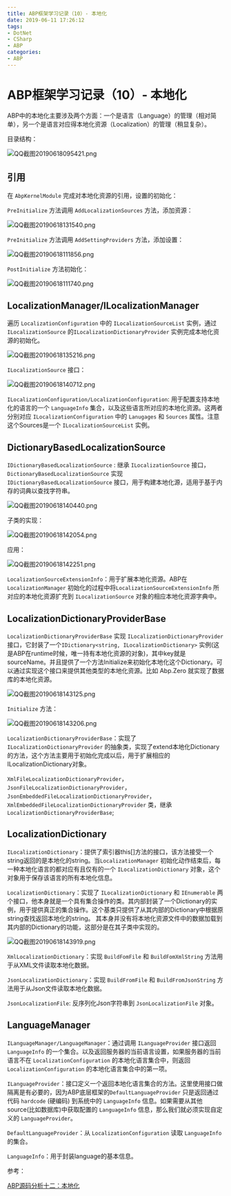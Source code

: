 ```yaml
---
title: ABP框架学习记录（10）- 本地化
date: 2019-06-11 17:26:12
tags:
- DotNet
- CSharp
- ABP
categories: 
- ABP
---
```

# ABP框架学习记录（10）- 本地化

ABP中的本地化主要涉及两个方面：一个是语言（Language）的管理（相对简单），另一个是语言对应得本地化资源（Localization）的管理（稍显复杂）。

目录结构：

![QQ截图20190618095421.png](/img/QQ截图20190618095421.png)

## 引用

在 `AbpKernelModule` 完成对本地化资源的引用，设置的初始化： 

`PreInitialize` 方法调用 `AddLocalizationSources` 方法，添加资源：

![QQ截图20190618131540.png](/img/QQ截图20190618131540.png)

`PreInitialize` 方法调用 `AddSettingProviders` 方法，添加设置：

![QQ截图20190618111856.png](/img/QQ截图20190618111856.png)

`PostInitialize` 方法初始化：

![QQ截图20190618111740.png](/img/QQ截图20190618111740.png)

## LocalizationManager/ILocalizationManager

遍历 `LocalizationConfiguration` 中的 `ILocalizationSourceList` 实例，通过 `ILocalizationSource` 的`ILocalizationDictionaryProvider` 实例完成本地化资源的初始化。

![QQ截图20190618135216.png](/img/QQ截图20190618135216.png)

`ILocalizationSource` 接口：

![QQ截图20190618140712.png](/img/QQ截图20190618140712.png)

`ILocalizationConfiguration/LocalizationConfiguration`: 用于配置支持本地化的语言的一个 `LanguageInfo` 集合，以及这些语言所对应的本地化资源。这两者分别对应 `ILocalizationConfiguration` 中的 `Lanugages` 和 `Sources` 属性。注意这个Sources是一个 `ILocalizationSourceList` 实例。

## DictionaryBasedLocalizationSource

`IDictionaryBasedLocalizationSource` : 继承 `ILocalizationSource` 接口，`DictionaryBasedLocalizationSource` 实现 `IDictionaryBasedLocalizationSource` 接口，用于构建本地化源，适用于基于内存的词典以查找字符串。

![QQ截图20190618140440.png](/img/QQ截图20190618140440.png)

子类的实现：

![QQ截图20190618142054.png](/img/QQ截图20190618142054.png)

应用：

![QQ截图20190618142251.png](/img/QQ截图20190618142251.png)

`LocalizationSourceExtensionInfo`：用于扩展本地化资源。ABP在 `LocalizationManager` 初始化的过程中将`LocalizationSourceExtensionInfo` 所对应的本地化资源扩充到 `ILocalizationSource` 对象的相应本地化资源字典中。

## LocalizationDictionaryProviderBase

`LocalizationDictionaryProviderBase` 实现 `ILocalizationDictionaryProvider` 接口，它封装了一个`IDictionary<string, ILocalizationDictionary>` 实例(这是ABP在runtime时候，唯一持有本地化资源的对象)，其中key就是sourceName。并且提供了一个方法Initialize来初始化本地化这个Dictionary。可以通过实现这个接口来提供其他类型的本地化资源。比如 Abp.Zero 就实现了数据库的本地化资源。

![QQ截图20190618143125.png](/img/QQ截图20190618143125.png)

`Initialize` 方法：

![QQ截图20190618143206.png](/img/QQ截图20190618143206.png)

`LocalizationDictionaryProviderBase`：实现了 `ILocalizationDictionaryProvider` 的抽象类，实现了extend本地化Dictionary的方法，这个方法主要用于初始化完成以后，用于扩展相应的ILocalizationDictionary对象。

`XmlFileLocalizationDictionaryProvider`，`JsonFileLocalizationDictionaryProvider`，`JsonEmbeddedFileLocalizationDictionaryProvider`，`XmlEmbeddedFileLocalizationDictionaryProvider` 类，继承 `LocalizationDictionaryProviderBase`;

## LocalizationDictionary

`ILocalizationDictionary`：提供了索引器this[]方法的接口，该方法接受一个string返回的是本地化的string。当`LocalizationManager` 初始化动作结束后，每一种本地化语言的都对应有且仅有的一个 `ILocalizationDictionary` 对象，这个对象用于保存该语言的所有本地化信息。

`LocalizationDictionary`：实现了 `ILocalizationDictionary` 和 `IEnumerable` 两个接口，他本身就是一个具有集合操作的类。其内部封装了一个Dictionary的实例，用于提供真正的集合操作。这个基类只提供了从其内部的Dictionary中根据原string查找返回本地化的string。 其本身并没有将本地化资源文件中的数据加载到其内部的Dictionary的功能，这部分是在其子类中实现的。

![QQ截图20190618143919.png](/img/QQ截图20190618143919.png)

`XmlLocalizationDictionary`：实现 `BuildFomFile` 和 `BuildFomXmlString` 方法用于从XML文件读取本地化数据。

`JsonLocalizationDictionary`：实现 `BuildFromFile` 和 `BuildFromJsonString` 方法用于从Json文件读取本地化数据。

`JsonLocalizationFile`: 反序列化Json字符串到 `JsonLocalizationFile` 对象。

## LanguageManager

`ILanguageManager/LanguageManager`：通过调用 `ILanguageProvider` 接口返回 `LanguageInfo` 的一个集合。以及返回服务器的当前语言设置，如果服务器的当前语言不在 `LocalizationConfiguration` 的本地化语言集合中，则返回`LocalizationConfiguration` 的本地化语言集合中的第一项。

`ILanguageProvider`：接口定义一个返回本地化语言集合的方法。这里使用接口做隔离是有必要的，因为ABP底层框架的`DefaultLanguageProvider` 只是返回通过代码 `hardcode` (硬编码) 到系统中的 `LanguageInfo` 信息。如果需要从其他source(比如数据库)中获取配置的 `LanguageInfo` 信息，那么我们就必须实现自定义的 `LanguageProvider`。

`DefaultLanguageProvider`：从 `LocalizationConfiguration` 读取 `LanguageInfo` 的集合。

`LanguageInfo`：用于封装language的基本信息。

参考：

[ABP源码分析十二：本地化](https://www.cnblogs.com/1zhk/p/5320751.html)